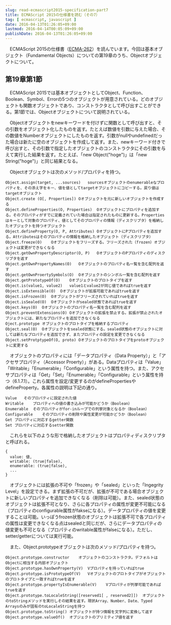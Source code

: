```yaml
---
slug: read-ecmascript2015-specification-part7
title: ECMAScript 2015の仕様書を読む（その7）
tag: [ ecmascript, javascript ]
date: 2016-04-13T01:26:05+09:00
lastmod: 2016-04-14T00:05:09+09:00
publishDate: 2016-04-13T01:26:05+09:00
---
```


　ECMAScript 2015の仕様書（[ECMA-262](http://www.ecma-international.org/publications/standards/Ecma-262.htm)）を読んでいます。今回は基本オブジェクト（Fundamental Objects）についての第19章のうち、Objectオブジェクトについて。

## 第19章第1節


　ECMAScript 2015では基本オブジェクトとしてObject、Function、Boolean、Symbol、Errorの5つのオブジェクトが用意されている。どのオブジェクトも関数オブジェクトであり、コンストラクタとして呼び出すことができる。第1節では、Objectオブジェクトについて説明されている。

　Objectオブジェクトをnewキーワードを付けずに関数として呼び出すと、その引数をオブジェクト化したものを返す。たとえば数値を引数に与えた場合、その数値をNumberオブジェクトにしたものを返す。引数がnullやundefinedだった場合は新たに空のオブジェクトを作成して返す。また、newキーワード付きで呼び出すと、その引数で指定したオブジェクトのコンストラクタにその引数を与えて実行した結果を返す。たとえば、「new Object("hoge")」は「new String("hoge")」と同じ結果となる。

　Objectオブジェクトは次のメソッド/プロパティを持つ。

```
Object.assign(target, ...sources)	sourcesオブジェクトのenumerableなプロパティを、その添え字をキー、値を値としてtargetオブジェクトにコピーする。戻り値はtargetオブジェクト
Object.create (O[, Properties])	Oオブジェクトを元に新しいオブジェクトを作成する
Object.defineProperties(O, Properties)	Oオブジェクトにプロパティを追加する。そのプロパティがすでに定義されていた場合は指定されたものに更新する。Propertiesはキーとして対象のプロパティ、値としてそのプロパティの情報（ディスクリプタ）を格納したオブジェクトを持つオブジェクト
Object.defineProperty(O, P, Attributes)	OオブジェクトにPプロパティを追加する。Attributesはそのプロパティの情報を格納したオブジェクト（ディスクリプタ）
Object.freeze(O)	Oオブジェクトをフリーズする。フリーズされた（frozen）オブジェクトは変更ができなくなる
Object.getOwnPropertyDescriptor(O, P)	OオブジェクトのPプロパティのディスクリプタを返す
Object.getOwnPropertyNames(O)	Oオブジェクトのプロパティ名一覧を含む配列を返す
Object.getOwnProertySymbols(O)	Oオブジェクトのシンボル一覧を含む配列を返す
Object.getPrototypeOf(O)	Oオブジェクトのプロトタイプを返す
Object.is(value1, value2)	value1とvalue2が同じ値であればtrueを返す
Object.isExtensible(O)	Oオブジェクトが拡張可能であればtrueを返す
Object.isFrozen(O)	Oオブジェクトがフリーズされていればtrueを返す
Object.isSealed(O)	Oオブジェクトがsealed状態であればtrueを返す
Object.keys(O)	Oオブジェクトのプロパティ名一覧を含む配列を返す
Object.preventExtensions(O)	Oオブジェクトの拡張を禁止する。拡張が禁止されたオブジェクトには、新たなプロパティを追加できなくなる
Oject.prototype	オブジェクトのプロトタイプを格納するプロパティ
Object.seal(O)	Oオブジェクトをsealed状態にする。sealed状態のオブジェクトに対しては新たなプロパティを追加できず、またプロパティの設定を変更できなくなる
Object.setProtptypeOf(O, proto)	Oオブジェクトのプロトタイプをprotoオブジェクトに変更する
```

　オブジェクトのプロパティには「データプロパティ（Data Property）」と「アクセサプロパティ（Accessor Proerty）」がある。Dataプロパティは「Value」「Writable」「Enumerable」「Configurable」という属性を持つ。また、アクセサプロパティは「Get」「Set」「Enumerable」「Configurable」という属性を持つ（6.1.7.1）。これら属性を設定/変更するのがdefinePropertiesやdefineProperty。各属性の説明は下記の通り。

```
Value	そのプロパティに設定された値
Writable	プロパティへの値の書き込みが可能かどうか（Boolean）
Enumerable	そのプロパティがfor-inループでの列挙対象となるか（Boolean）
Configurable	そのプロパティの削除や属性変更が可能かどうか（Boolean）
Get	プロパティに対応するgetter関数
Set	プロパティに対応するsetter関数
```

　これらを以下のような形で格納したオブジェクトはプロパティディスクリプタと呼ばれる。

```
{
  value: 値,
  writable: (true|false),
  enumerable: (true|false),
  ...
}
```

　オブジェクトには拡張の不可や「frozen」や「sealed」といった「Ingegrity Level」を設定できる。まず拡張の不可だが、拡張が不可である場合オブジェクトに新しいプロパティを追加できなくなる（削除は可能）。また、sealed状態のオブジェクトは拡張不可となり、さらに各プロパティの属性が変更不可能になる（プロパティのconfigurable属性がfakseになる）。データプロパティの値を変更することは可能。いっぽうfrozen状態のオブジェクトは拡張不可で各プロパティの属性は変更できなくなる点はsealedと同じだが、さらにデータプロパティの値変更も不可となる（プロパティのwritable属性がfalseになる）。ただし、setter/getterについては実行可能。

　また、Object.prototypeオブジェクトは次のメソッド/プロパティを持つ。

```
Object.prototype.constructor	オブジェクトのコンストラクタ。デフォルトはObjectに相当する内部オブジェクト
Object.prototype.hasOwnProperty(V)	Vプロパティを持っていればtrue
Object.prototype.isPrototypeOf(V)	Vオブジェクトのプロトタイプがオブジェクトのプロトタイプと一致すればtrueを返す
Object.prototype.propertyIsEnumerable(V)	Vプロパティが列挙可能であればtrueを返す
Object.prototype.toLocaleString([reserved1[ , reserved2]])	オブジェクトのtoStringメソッドを実行しその結果を返す。現状Array、Number、Date、Typed Arraysのみが固有のtoLocaleStringを持つ
Object.prototype.toString()	オブジェクトが持つ情報を文字列に変換して返す
Object.prototype.valueOf()	オブジェクトのプリミティブ値を返す
```

